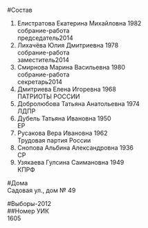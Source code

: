 #Состав  
1. Елистратова Екатерина Михайловна 1982  
    собрание-работа  
    председатель2014  
2. Лихачёва Юлия Дмитриевна 1978  
    собрание-работа  
    заместитель2014  
3. Смирнова Марина Васильевна 1980  
    собрание-работа  
    секретарь2014  
4. Дмитриева Елена Игоревна 1968  
    ПАТРИОТЫ РОССИИ  
5. Добролюбова Татьяна Анатольевна 1974  
    ЛДПР  
6. Дубель Татьяна Ивановна 1950  
    ЕР  
7. Русакова Вера Ивановна 1962  
    Трудовая партия России  
8. Снопова Альбина Александровна 1936  
    СР  
9. Узякаева Гулсина Саимановна 1949  
    КПРФ  
  
#Дома  
Садовая ул., дом № 49  
  
#Выборы-2012  
##Номер УИК  
1605  
